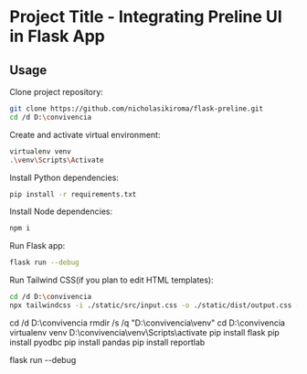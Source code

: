 # Project Title - Integrating Preline UI in Flask App

## Usage

Clone project repository:

```bash
git clone https://github.com/nicholasikiroma/flask-preline.git
cd /d D:\convivencia
```

Create and activate virtual environment:

```bash
virtualenv venv
.\venv\Scripts\Activate

```

Install Python dependencies:

```bash
pip install -r requirements.txt
```

Install Node dependencies:

```bash
npm i
```

Run Flask app:

```bash
flask run --debug
```

Run Tailwind CSS(if you plan to edit HTML templates):

```bash
cd /d D:\convivencia
npx tailwindcss -i ./static/src/input.css -o ./static/dist/output.css --watch
```



cd /d D:\convivencia
rmdir /s /q "D:\convivencia\venv"
cd D:\convivencia
virtualenv venv
D:\convivencia\venv\Scripts\activate
pip install flask
pip install pyodbc
pip install pandas
pip install reportlab

flask run --debug
